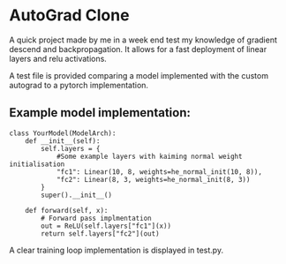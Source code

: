# AutoGrad Clone

A quick project made by me in a week end test my knowledge of gradient descend and backpropagation.
It allows for a fast deployment of linear layers and relu activations.

A test file is provided comparing a model implemented with the custom autograd to a pytorch implementation.

## Example model implementation:

```
class YourModel(ModelArch):
    def __init__(self):
        self.layers = {
            #Some example layers with kaiming normal weight initialisation
            "fc1": Linear(10, 8, weights=he_normal_init(10, 8)),
            "fc2": Linear(8, 3, weights=he_normal_init(8, 3))
        }
        super().__init__()

    def forward(self, x):
        # Forward pass implmentation
        out = ReLU(self.layers["fc1"](x))
        return self.layers["fc2"](out)
```
 A clear training loop implementation is displayed in test.py.
